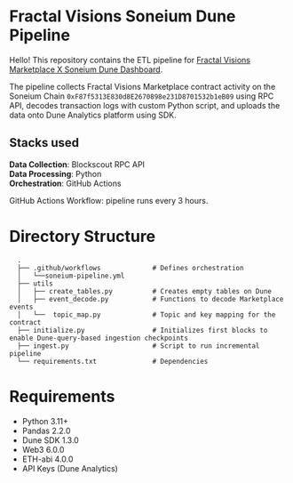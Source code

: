 # Fractal Visions Soneium Dune Pipeline 

Hello! This repository contains the ETL pipeline for <a href="https://dune.com/visionwizards/fractal-visions-soneium" target="_blank" rel="noopener noreferrer"> Fractal Visions Marketplace X Soneium Dune Dashboard</a>. 

The pipeline collects Fractal Visions Marketplace contract activity on the Soneium Chain `0xF87f5313E830d8E2670898e231D8701532b1eB09` using RPC API, decodes transaction logs with custom Python script, and uploads the data onto Dune Analytics platform using SDK. 

## Stacks used
<b>Data Collection</b>: Blockscout RPC API <br>
<b>Data Processing</b>: Python <br>
<b>Orchestration</b>: GitHub Actions <br>

GitHub Actions Workflow: pipeline runs every 3 hours. 

# Directory Structure  
      .
      ├── .github/workflows             # Defines orchestration 
      │   └──soneium-pipeline.yml
      ├── utils                         
      │   ├── create_tables.py          # Creates empty tables on Dune
      │   ├── event_decode.py           # Functions to decode Marketplace events
      │   └──  topic_map.py             # Topic and key mapping for the contract
      ├── initialize.py                 # Initializes first blocks to enable Dune-query-based ingestion checkpoints
      ├── ingest.py                     # Script to run incremental pipeline            
      └── requirements.txt              # Dependencies 

# Requirements 
- Python 3.11+
- Pandas 2.2.0
- Dune SDK 1.3.0
- Web3 6.0.0
- ETH-abi 4.0.0
- API Keys (Dune Analytics) <br>
